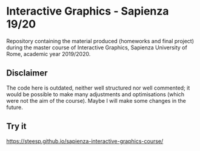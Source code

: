 # Interactive Graphics - Sapienza 19/20
Repository containing the material produced (homeworks and final project) during the master course of Interactive Graphics, Sapienza University of Rome, academic year 2019/2020. 

## Disclaimer
The code here is outdated, neither well structured nor well commented; it would be possible to make many adjustments and optimisations (which were not the aim of the course). Maybe I will make some changes in the future. 

## Try it
https://steesp.github.io/sapienza-interactive-graphics-course/
